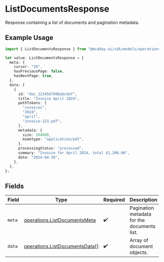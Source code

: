 # ListDocumentsResponse

Response containing a list of documents and pagination metadata.

## Example Usage

```typescript
import { ListDocumentsResponse } from "@midday-ai/sdk/models/operations";

let value: ListDocumentsResponse = {
  meta: {
    cursor: "20",
    hasPreviousPage: false,
    hasNextPage: true,
  },
  data: [
    {
      id: "doc_1234567890abcdef",
      title: "Invoice April 2024",
      pathTokens: [
        "invoices",
        "2024",
        "april",
        "invoice-123.pdf",
      ],
      metadata: {
        size: 204800,
        mimetype: "application/pdf",
      },
      processingStatus: "processed",
      summary: "Invoice for April 2024, total $1,200.00",
      date: "2024-04-30",
    },
  ],
};
```

## Fields

| Field                                                                          | Type                                                                           | Required                                                                       | Description                                                                    |
| ------------------------------------------------------------------------------ | ------------------------------------------------------------------------------ | ------------------------------------------------------------------------------ | ------------------------------------------------------------------------------ |
| `meta`                                                                         | [operations.ListDocumentsMeta](../../models/operations/listdocumentsmeta.md)   | :heavy_check_mark:                                                             | Pagination metadata for the documents list.                                    |
| `data`                                                                         | [operations.ListDocumentsData](../../models/operations/listdocumentsdata.md)[] | :heavy_check_mark:                                                             | Array of document objects.                                                     |